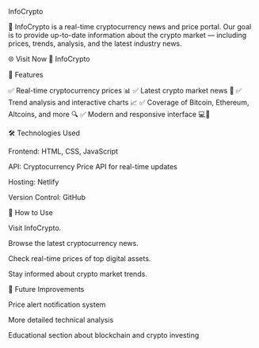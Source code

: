 InfoCrypto

📢 InfoCrypto is a real-time cryptocurrency news and price portal.
Our goal is to provide up-to-date information about the crypto market — including prices, trends, analysis, and the latest industry news.

🌐 Visit Now
🔗 InfoCrypto

🚀 Features

✅ Real-time cryptocurrency prices 📊
✅ Latest crypto market news 📰
✅ Trend analysis and interactive charts 📈
✅ Coverage of Bitcoin, Ethereum, Altcoins, and more 🔍
✅ Modern and responsive interface 💻📱

🛠 Technologies Used

Frontend: HTML, CSS, JavaScript

API: Cryptocurrency Price API for real-time updates

Hosting: Netlify

Version Control: GitHub

📌 How to Use

Visit InfoCrypto.

Browse the latest cryptocurrency news.

Check real-time prices of top digital assets.

Stay informed about crypto market trends.

📅 Future Improvements

Price alert notification system

More detailed technical analysis

Educational section about blockchain and crypto investing
